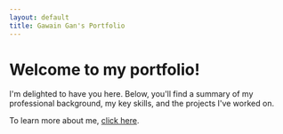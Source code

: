 ```yaml
---
layout: default
title: Gawain Gan's Portfolio
---
```


# Welcome to my portfolio!
I'm delighted to have you here. Below, you'll find a summary of my professional background, my key skills, and the projects I've worked on.

To learn more about me, [click here](about.md).
